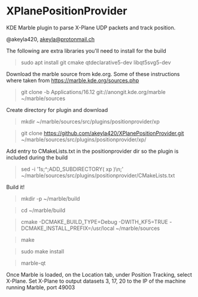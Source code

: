 # XPlanePositionProvider
KDE Marble plugin to parse X-Plane UDP packets and track position.

@akeyla420, akeyla@protonmail.ch

The following are extra libraries you'll need to install for the build
> sudo apt install git cmake qtdeclarative5-dev libqt5svg5-dev

Download the marble source from kde.org.  Some of these instructions where taken from https://marble.kde.org/sources.php
> git clone -b Applications/16.12 git://anongit.kde.org/marble ~/marble/sources

Create directory for plugin and download
> mkdir ~/marble/sources/src/plugins/positionprovider/xp

> git clone https://github.com/akeyla420/XPlanePositionProvider.git ~/marble/sources/src/plugins/positionprovider/xp/

Add entry to CMakeLists.txt in the positionprovider dir so the plugin is included during the build
> sed -i '1s;^;ADD_SUBDIRECTORY( xp )\n;' ~/marble/sources/src/plugins/positionprovider/CMakeLists.txt

Build it!
> mkdir -p ~/marble/build

> cd ~/marble/build

> cmake -DCMAKE_BUILD_TYPE=Debug -DWITH_KF5=TRUE -DCMAKE_INSTALL_PREFIX=/usr/local ~/marble/sources

> make

> sudo make install

> marble-qt

Once Marble is loaded, on the Location tab, under Position Tracking, select X-Plane.
Set X-Plane to output datasets 3, 17, 20 to the IP of the machine running Marble, port 49003
